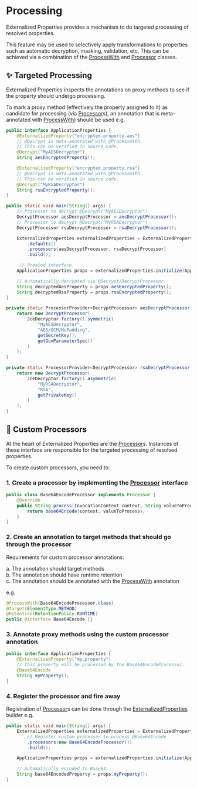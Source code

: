 # Processing

Externalized Properties provides a mechanism to do targeted processing of resolved properties.

This feature may be used to selectively apply transformations to properties such as automatic decryption, masking, validation, etc. This can be achieved via a combination of the [ProcessWith](../core/src/main/java/io/github/joeljeremy7/externalizedproperties/core/processing/ProcessWith.java) and [Processor](../core/src/main/java/io/github/joeljeremy7/externalizedproperties/core/Processor.java) classes.

## ✨ Targeted Processing

Externalized Properties inspects the annotations on proxy methods to see if the property should undergo processing.

To mark a proxy method (effectively the property assigned to it) as candidate for processing (via [Processor](../core/src/main/java/io/github/joeljeremy7/externalizedproperties/core/Processor.java)s), an annotation that is meta-annotated with [ProcessWith](../core/src/main/java/io/github/joeljeremy7/externalizedproperties/core/processing/ProcessWith.java)) should be used e.g.

```java
public interface ApplicationProperties {
    @ExternalizedProperty("encrypted.property.aes")
    // @Decrypt is meta-annotated with @ProcessWith. 
    // This can be verified in source code.
    @Decrypt("MyAESDecryptor")
    String aesEncryptedProperty();

    @ExternalizedProperty("encrypted.property.rsa")
    // @Decrypt is meta-annotated with @ProcessWith. 
    // This can be verified in source code.
    @Decrypt("MyRSADecryptor")
    String rsaEncryptedProperty();
}

public static void main(String[] args) {
    // Processor to decrypt @Decrypt("MyAESDecryptor")
    DecryptProcessor aesDecryptProcessor = aesDecryptProcessor();
    // Processor to decrypt @Decrypt("MyRSADecryptor")
    DecryptProcessor rsaDecryptProcessor = rsaDecryptProcessor();

    ExternalizedProperties externalizedProperties = ExternalizedProperties.builder()
        .defaults()
        .processors(aesDecryptProcessor, rsaDecryptProcessor)
        .build();

     // Proxied interface.
    ApplicationProperties props = externalizedProperties.initialize(ApplicationProperties.class);

    // Automatically decrypted via @Decrypt/DecryptProcessor.
    String decryptedAesProperty = props.aesEncryptedProperty();
    String decryptedRsaProperty = props.rsaEncryptedProperty();
}

private static ProcessorProvider<DecryptProcessor> aesDecryptProcessor() {
    return new DecryptProcessor(
        JceDecryptor.factory().symmetric(
            "MyAESDecryptor",
            "AES/GCM/NoPadding", 
            getSecretKey(),
            getGcmParameterSpec()
        )
    );
}

private static ProcessorProvider<DecryptProcessor> rsaDecryptProcessor() {
    return new DecryptProcessor(
        JceDecryptor.factory().asymmetric(
            "MyRSADecryptor",
            "RSA", 
            getPrivateKey()
        )
    );
}
```

## 🚀 Custom Processors

At the heart of Externalized Properties are the [Processor](../core/src/main/java/io/github/joeljeremy7/externalizedproperties/core/Processor.java)s. Instances of these interface are responsible for the targeted processing of resolved properties.

To create custom processors, you need to:

### 1. Create a processor by implementing the [Processor](../core/src/main/java/io/github/joeljeremy7/externalizedproperties/core/Processor.java) interface

```java
public class Base64EncodeProcessor implements Processor {
    @Override
    public String process(InvocationContext context, String valueToProcess) {
        return base64Encode(context, valueToProcess);
    }
}
```

### 2. Create an annotation to target methods that should go through the processor

Requirements for custom processor annotations:  

a. The annotation should target methods  
b. The annotation should have runtime retention  
c. The annotation should be annotated with the [ProcessWith](../core/src/main/java/io/github/joeljeremy7/externalizedproperties/core/processing/ProcessWith.java) annotation

e.g.

```java
@ProcessWith(Base64EncodeProcessor.class)
@Target(ElementType.METHOD)
@Retention(RetentionPolicy.RUNTIME)
public @interface Base64Encode {}
```

### 3. Annotate proxy methods using the custom processor annotation

```java
public interface ApplicationProperties {
    @ExternalizedProperty("my.property")
    // This property will be processed by the Base64EncodeProcessor.
    @Base64Encode
    String myProperty();
}
```

### 4. Register the processor and fire away

Registration of [Processor](../core/src/main/java/io/github/joeljeremy7/externalizedproperties/core/Processor.java)s can be done through the [ExternalizedProperties](../core/src/main/java/io/github/joeljeremy7/externalizedproperties/core/ExternalizedProperties.java) builder e.g.

```java
public static void main(String[] args) {
    ExternalizedProperties externalizedProperties = ExternalizedProperties.builder()
        // Register custom processor to process @Base64Encode
        .processors(new Base64EncodeProcessor())
        .build();

    ApplicationProperties props = externalizedProperties.initialize(ApplicationProperties.class);

    // Automatically encoded to Base64.
    String base64EncodedProperty = props.myProperty();
}
```
